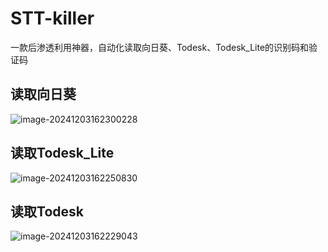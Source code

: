 # STT-killer 

一款后渗透利用神器，自动化读取向日葵、Todesk、Todesk_Lite的识别码和验证码



## 读取向日葵

![image-20241203162300228](/Users/wangpiaopiao/Desktop/工具源代码/STT-killer/assets/image-20241203162300228.png)

## 读取Todesk_Lite

![image-20241203162250830](/Users/wangpiaopiao/Desktop/工具源代码/STT-killer/assets/image-20241203162250830.png)



## 读取Todesk

![image-20241203162229043](/Users/wangpiaopiao/Desktop/工具源代码/STT-killer/assets/image-20241203162229043.png)